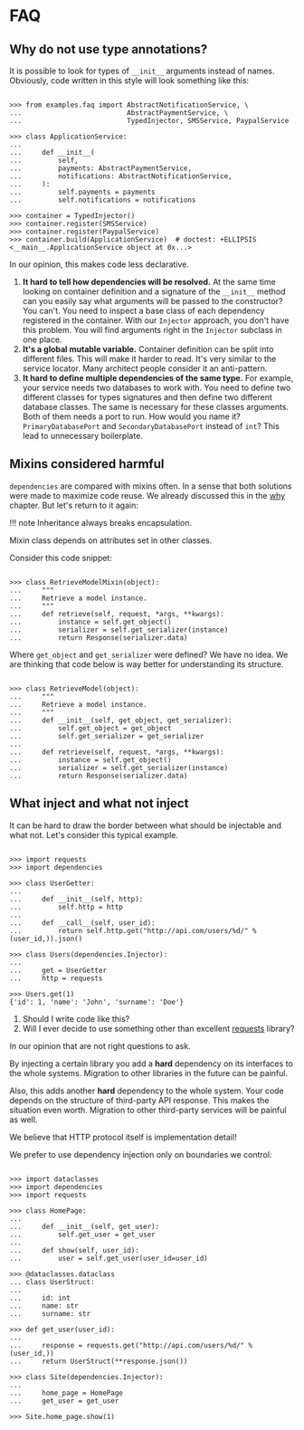 # FAQ

## Why do not use type annotations?

It is possible to look for types of `__init__` arguments instead of
names. Obviously, code written in this style will look something like
this:

```pycon

>>> from examples.faq import AbstractNotificationService, \
...                          AbstractPaymentService, \
...                          TypedInjector, SMSService, PaypalService

>>> class ApplicationService:
...
...     def __init__(
...         self,
...         payments: AbstractPaymentService,
...         notifications: AbstractNotificationService,
...     ):
...         self.payments = payments
...         self.notifications = notifications

>>> container = TypedInjector()
>>> container.register(SMSService)
>>> container.register(PaypalService)
>>> container.build(ApplicationService)  # doctest: +ELLIPSIS
<__main__.ApplicationService object at 0x...>

```

In our opinion, this makes code less declarative.

1. **It hard to tell how dependencies will be resolved.** At the same
   time looking on container definition and a signature of the
   `__init__` method can you easily say what arguments will be passed
   to the constructor?  You can't. You need to inspect a base class of
   each dependency registered in the container.  With our `Injector`
   approach, you don't have this problem. You will find arguments
   right in the `Injector` subclass in one place.
2. **It's a global mutable variable.** Container definition can be
   split into different files. This will make it harder to read.  It's
   very similar to the service locator. Many architect people consider
   it an anti-pattern.
3. **It hard to define multiple dependencies of the same type.** For
   example, your service needs two databases to work with. You need to
   define two different classes for types signatures and then define
   two different database classes.  The same is necessary for these
   classes arguments. Both of them needs a port to run. How would you
   name it? `PrimaryDatabasePort` and `SecondaryDatabasePort` instead
   of `int`?  This lead to unnecessary boilerplate.

## Mixins considered harmful

`dependencies` are compared with mixins often. In a sense that both
solutions were made to maximize code reuse. We already discussed this in
the [why](why.md#mixins) chapter. But let's return to it again:

!!! note
    Inheritance always breaks encapsulation.

Mixin class depends on attributes set in other classes.

Consider this code snippet:

```pycon

>>> class RetrieveModelMixin(object):
...     """
...     Retrieve a model instance.
...     """
...     def retrieve(self, request, *args, **kwargs):
...         instance = self.get_object()
...         serializer = self.get_serializer(instance)
...         return Response(serializer.data)

```

Where `get_object` and `get_serializer` were defined? We have no idea.
We are thinking that code below is way better for understanding its
structure.

```pycon

>>> class RetrieveModel(object):
...     """
...     Retrieve a model instance.
...     """
...     def __init__(self, get_object, get_serializer):
...         self.get_object = get_object
...         self.get_serializer = get_serializer
...
...     def retrieve(self, request, *args, **kwargs):
...         instance = self.get_object()
...         serializer = self.get_serializer(instance)
...         return Response(serializer.data)

```

## What inject and what not inject

It can be hard to draw the border between what should be injectable and
what not. Let's consider this typical example.

```pycon

>>> import requests
>>> import dependencies

>>> class UserGetter:
...
...     def __init__(self, http):
...         self.http = http
...
...     def __call__(self, user_id):
...         return self.http.get("http://api.com/users/%d/" % (user_id,)).json()

>>> class Users(dependencies.Injector):
...
...     get = UserGetter
...     http = requests

>>> Users.get(1)
{'id': 1, 'name': 'John', 'surname': 'Doe'}

```

1. Should I write code like this?
2. Will I ever decide to use something other than excellent
   [requests](http://docs.python-requests.org/) library?

In our opinion that are not right questions to ask.

By injecting a certain library you add a **hard** dependency on its
interfaces to the whole systems. Migration to other libraries in the
future can be painful.

Also, this adds another **hard** dependency to the whole system. Your
code depends on the structure of third-party API response. This makes
the situation even worth. Migration to other third-party services will
be painful as well.

We believe that HTTP protocol itself is implementation detail!

We prefer to use dependency injection only on boundaries we control:

```pycon

>>> import dataclasses
>>> import dependencies
>>> import requests

>>> class HomePage:
...
...     def __init__(self, get_user):
...         self.get_user = get_user
...
...     def show(self, user_id):
...         user = self.get_user(user_id=user_id)

>>> @dataclasses.dataclass
... class UserStruct:
...
...     id: int
...     name: str
...     surname: str

>>> def get_user(user_id):
...
...     response = requests.get("http://api.com/users/%d/" % (user_id,))
...     return UserStruct(**response.json())

>>> class Site(dependencies.Injector):
...
...     home_page = HomePage
...     get_user = get_user

>>> Site.home_page.show(1)

```
